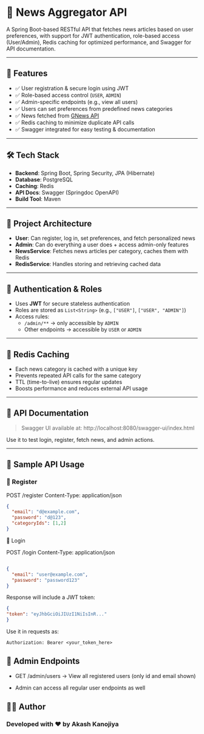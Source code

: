 # 📰 News Aggregator API

A Spring Boot-based RESTful API that fetches news articles based on user preferences, with support for JWT authentication, role-based access (User/Admin), Redis caching for optimized performance, and Swagger for API documentation.

---

## 🚀 Features

- ✅ User registration & secure login using JWT
- ✅ Role-based access control (`USER`, `ADMIN`)
- ✅ Admin-specific endpoints (e.g., view all users)
- ✅ Users can set preferences from predefined news categories
- ✅ News fetched from [GNews API](https://gnews.io/)
- ✅ Redis caching to minimize duplicate API calls
- ✅ Swagger integrated for easy testing & documentation

---

## 🛠️ Tech Stack

- **Backend**: Spring Boot, Spring Security, JPA (Hibernate)
- **Database**: PostgreSQL
- **Caching**: Redis
- **API Docs**: Swagger (Springdoc OpenAPI)
- **Build Tool**: Maven

---

## 🧠 Project Architecture

- **User**: Can register, log in, set preferences, and fetch personalized news
- **Admin**: Can do everything a user does + access admin-only features
- **NewsService**: Fetches news articles per category, caches them with Redis
- **RedisService**: Handles storing and retrieving cached data

---

## 🔐 Authentication & Roles

- Uses **JWT** for secure stateless authentication
- Roles are stored as `List<String>` (e.g., `["USER"]`, `["USER", "ADMIN"]`)
- Access rules:
    - `/admin/**` → only accessible by `ADMIN`
    - Other endpoints → accessible by `USER` or `ADMIN`

---

## 💾 Redis Caching

- Each news category is cached with a unique key
- Prevents repeated API calls for the same category
- TTL (time-to-live) ensures regular updates
- Boosts performance and reduces external API usage

---

## 📄 API Documentation

> Swagger UI available at:
http://localhost:8080/swagger-ui/index.html


Use it to test login, register, fetch news, and admin actions.

---

## 🧪 Sample API Usage

### 📝 Register

POST /register
Content-Type: application/json

```json
{
  "email": "d@example.com",
  "password": "d@123",
  "categoryIds": [1,2]
}
```
🔑 Login

POST /login
Content-Type: application/json

```json

{
  "email": "user@example.com",
  "password": "password123"
}
```
Response will include a JWT token:

```json
{
"token": "eyJhbGciOiJIUzI1NiIsInR..."
}
```
Use it in requests as:

```http
Authorization: Bearer <your_token_here>

```

## 👑 Admin Endpoints
- GET /admin/users → View all registered users (only id and email shown)

- Admin can access all regular user endpoints as well

## 👨‍💻 Author

### Developed with ❤️ by Akash Kanojiya
